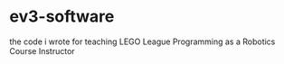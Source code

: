 # ev3-software
the code i wrote for teaching LEGO League Programming as a Robotics Course Instructor
